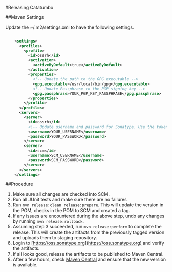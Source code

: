 #Releasing Catatumbo

##Maven Settings

Update the ~/.m2/settings.xml to have the following settings. 

```xml

	<settings>
	  <profiles>
	    <profile>
	      <id>ossrh</id>
	      <activation>
	        <activeByDefault>true</activeByDefault>
	      </activation>
	      <properties>
	      	<!-- Update the path to the GPG executable -->
	        <gpg.executable>/usr/local/bin/gpg</gpg.executable>
	        <!-- Update Passphrase to the PGP signing key -->
	        <gpg.passphrase>YOUR_PGP_KEY_PASSPHRASE</gpg.passphrase>
	      </properties>
	    </profile>
	  </profiles>
	  <servers>
	    <server>
	      <id>ossrh</id>
	      <!-- Update username and password for Sonatype. Use the token -->
	      <username>YOUR_USERNAME</username>
	      <password>YOUR_PASSWORD</password>
	    </server>
	    <server>
	      <id>scm</id>
	      <username>SCM_USERNAME</username>
	      <password>SCM_PASSWORD</password>
	    </server>
	  </servers>
	</settings>

```

##Procedure

1. Make sure all changes are checked into SCM. 
2. Run all JUnit tests and make sure there are no failures 
3. Run `mvn release:clean release:prepare`. This will update the version in the POM, checks in the POM to SCM and created a tag.
4. If any issues are encountered during the above step, undo any changes by running `mvn release:rollback`.   
5. Assuming step 3 succeeded, run `mvn release:perform` to complete the release. This will create the artifacts from the previously tagged version and uploads them to staging repository. 
6. Login to [https://oss.sonatype.org](https://oss.sonatype.org) and verify the artifacts. 
7. If all looks good, release the artifacts to be published to Maven Central. 
8. After a few hours, check [Maven Central](http://search.maven.org) and ensure that the new version is available.  

 
